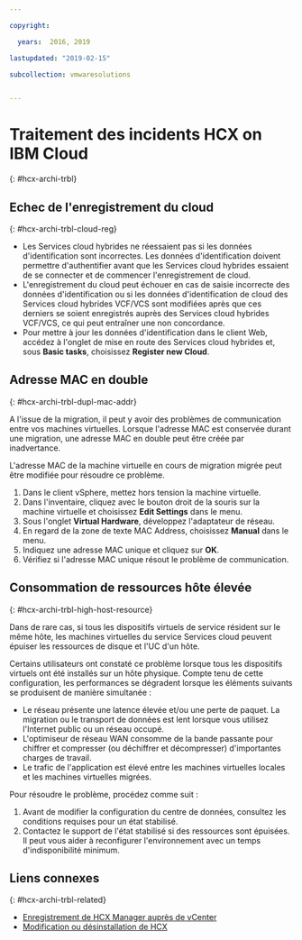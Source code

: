 ```yaml
---

copyright:

  years:  2016, 2019

lastupdated: "2019-02-15"

subcollection: vmwaresolutions


---
```

# Traitement des incidents HCX on IBM Cloud
{: #hcx-archi-trbl}

## Echec de l'enregistrement du cloud
{: #hcx-archi-trbl-cloud-reg}

* Les Services cloud hybrides ne réessaient pas si les données d'identification sont incorrectes. Les données d'identification doivent permettre d'authentifier avant que les Services cloud hybrides essaient de se connecter et de commencer l'enregistrement de cloud.
* L'enregistrement du cloud peut échouer en cas de saisie incorrecte des données d'identification ou si les données d'identification de cloud des Services cloud hybrides VCF/VCS sont modifiées après que ces derniers se soient enregistrés auprès des Services cloud hybrides VCF/VCS, ce qui peut entraîner une non concordance.
* Pour mettre à jour les données d'identification dans le client Web, accédez à l'onglet de mise en route des Services cloud hybrides et, sous **Basic tasks**, choisissez **Register new Cloud**.

## Adresse MAC en double
{: #hcx-archi-trbl-dupl-mac-addr}

A l'issue de la migration, il peut y avoir des problèmes de communication entre vos machines virtuelles. Lorsque l'adresse MAC est conservée durant une migration, une adresse MAC en double peut être créée par inadvertance.

L'adresse MAC de la machine virtuelle en cours de migration migrée peut être modifiée pour résoudre ce problème.

1. Dans le client vSphere, mettez hors tension la machine virtuelle.
2. Dans l'inventaire, cliquez avec le bouton droit de la souris sur la machine virtuelle et choisissez **Edit Settings** dans le menu.
3. Sous l'onglet **Virtual Hardware**, développez l'adaptateur de réseau.
4. En regard de la zone de texte MAC Address, choisissez **Manual** dans le menu.
5. Indiquez une adresse MAC unique et cliquez sur **OK**.
6. Vérifiez si l'adresse MAC unique résout le problème de communication.

## Consommation de ressources hôte élevée
{: #hcx-archi-trbl-high-host-resource}

Dans de rare cas, si tous les dispositifs virtuels de service résident sur le même hôte, les machines virtuelles du service Services cloud peuvent épuiser les ressources de disque et l'UC d'un hôte.

Certains utilisateurs ont constaté ce problème lorsque tous les dispositifs virtuels ont été installés sur un hôte physique. Compte tenu de cette configuration, les performances se dégradent lorsque les éléments suivants se produisent de manière simultanée :
* Le réseau présente une latence élevée et/ou une perte de paquet. La migration ou le transport de données est lent lorsque vous utilisez l'Internet public ou un réseau occupé.
* L'optimiseur de réseau WAN consomme de la bande passante pour chiffrer et compresser (ou déchiffrer et décompresser) d'importantes charges de travail.
* Le trafic de l'application est élevé entre les machines virtuelles locales et les machines virtuelles migrées.

Pour résoudre le problème, procédez comme suit :

1. Avant de modifier la configuration du centre de données, consultez les conditions requises pour un état stabilisé.
2. Contactez le support de l'état stabilisé si des ressources sont épuisées. Il peut vous aider à reconfigurer l'environnement avec un temps d'indisponibilité minimum.

## Liens connexes
{: #hcx-archi-trbl-related}

* [Enregistrement de HCX Manager auprès de vCenter](/docs/services/vmwaresolutions/archiref/hcx-archi?topic=vmware-solutions-hcx-archi-reg-vcenter)
* [Modification ou désinstallation de HCX](/docs/services/vmwaresolutions/archiref/hcx-archi?topic=vmware-solutions-hcx-archi-mod-uninstall)
